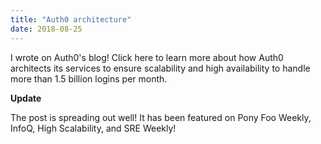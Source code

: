 ```yaml
---
title: "Auth0 architecture"
date: 2018-08-25
---
```


I wrote on Auth0's blog! Click here to learn more about how Auth0 architects its services to ensure scalability and high availability to handle more than 1.5 billion logins per month.

**Update**

The post is spreading out well! It has been featured on Pony Foo Weekly, InfoQ, High Scalability, and SRE Weekly!
